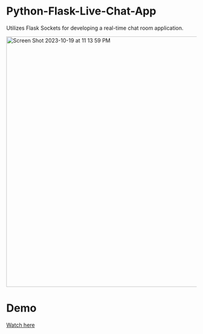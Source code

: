 # Python-Flask-Live-Chat-App

Utilizes Flask Sockets for developing a real-time chat room application.


<img width="661" alt="Screen Shot 2023-10-19 at 11 13 59 PM" src="https://github.com/ChesterCaii/Python-Flask-Live-Chat-App/assets/144638846/96b70119-8d32-4b4e-b0b6-d5e3738d07c1">

# Demo
[Watch here](https://youtu.be/yXI29kSgdJY)
